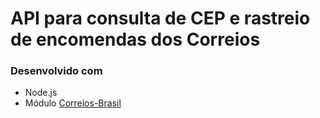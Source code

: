 # API para consulta de CEP e rastreio de encomendas dos Correios

### Desenvolvido com
- Node.js
- Módulo [Correios-Brasil](https://www.npmjs.com/package/correios-brasil)